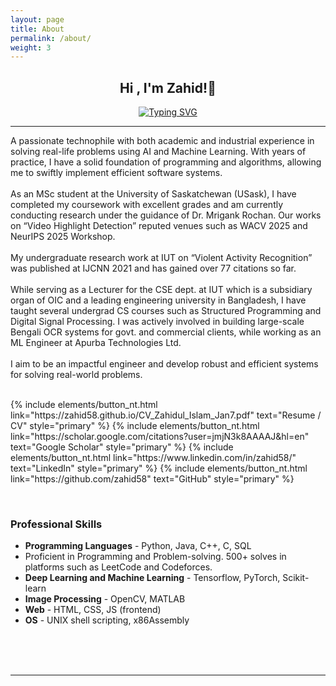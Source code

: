 ```yaml
---
layout: page
title: About
permalink: /about/
weight: 3
---
```


<div align="center">
<h2>Hi , I'm <b>Zahid!</b>👋</h2>
</div>
<p align="center">
<a href="https://git.io/typing-svg"><img src="https://readme-typing-svg.herokuapp.com?font=Fira+Code&duration=5067&pause=1000&random=false&width=435&lines=Graduate+Student%2C+Specializing+in+AI" alt="Typing SVG" /></a>
</p>
<hr/>
<h7 align="left">
A passionate technophile with both academic and industrial experience in solving real-life problems using AI and Machine Learning. With years of practice, I have a solid foundation of programming and algorithms, allowing me to swiftly implement efficient software systems. 
<br/><br/>
As an MSc student at the University of Saskatchewan (USask), I have completed my coursework with excellent grades and am currently conducting research under the guidance of Dr. Mrigank Rochan. Our works on “Video Highlight Detection” reputed venues such as WACV 2025 and NeurIPS 2025 Workshop.
<br/><br/>
My undergraduate research work at IUT on “Violent Activity Recognition” was published at IJCNN 2021 and has gained over 77 citations so far.
<br/><br/>
While serving as a Lecturer for the CSE dept. at IUT which is a subsidiary organ of OIC and a leading engineering university in Bangladesh, I have taught several undergrad CS courses such as Structured Programming and Digital Signal Processing. I was actively involved in building large-scale Bengali OCR systems for govt. and commercial clients, while working as an ML Engineer at Apurba Technologies Ltd.
<br/><br/>
I aim to be an impactful engineer and develop robust and efficient systems for solving real-world problems.
<br/>
</h7>
<br/>
<p class="text-center"> 
{% include elements/button_nt.html link="https://zahid58.github.io/CV_Zahidul_Islam_Jan7.pdf" text="Resume / CV" style="primary" %}
{% include elements/button_nt.html link="https://scholar.google.com/citations?user=jmjN3k8AAAAJ&hl=en" text="Google Scholar" style="primary" %}
{% include elements/button_nt.html link="https://www.linkedin.com/in/zahid58/" text="LinkedIn" style="primary" %}
{% include elements/button_nt.html link="https://github.com/zahid58" text="GitHub" style="primary" %}
<!-- {% include elements/button_nt.html link="https://cse.iutoic-dhaka.edu/profile/zahidulislam" text="IUT Profile" style="primary" %} -->
</p>
<br/>
<h3 align="left"><b>Professional Skills</b></h3>
<ul>
  <li><b>Programming Languages</b> - Python, Java, C++, C, SQL</li>
  <li>Proficient in Programming and Problem-solving. 500+ solves in platforms such as LeetCode and Codeforces.
  <li><b>Deep Learning and Machine Learning</b> - Tensorflow, PyTorch, Scikit-learn</li>
  <li><b>Image Processing</b> - OpenCV, MATLAB</li>
  <li><b>Web</b> - HTML, CSS, JS (frontend)</li>
  <li><b>OS</b> - UNIX shell scripting, x86Assembly</li>
</ul>

<br/>

<!-- <p class="text-center"> {% include elements/button_nt.html link="https://zahid58.github.io/CV_Md_Zahidul_Islam_IUT.pdf" text="View CV" style="primary" %} </p> -->

<br/>
<br/>

<hr/>



<!-- <p align="center">
  <a href="https://zahid58.github.io/"><img src="https://img.icons8.com/bubbles/50/000000/web.png" alt="Website"/></a>
	<a href="mailto:zahidulislam@iut-dhaka.edu"><img src="https://img.icons8.com/bubbles/50/000000/gmail.png" alt="Gmail"/></a>
	<a href="https://github.com/zahid58"><img src="https://img.icons8.com/bubbles/50/000000/github.png" alt="GitHub"/></a>
	<a href="https://linkedin.com/in/zahid58"><img src="https://img.icons8.com/bubbles/50/000000/linkedin.png" alt="LinkedIn"/></a>
	<a href="https://www.facebook.com/Zahid1558"><img src="https://img.icons8.com/bubbles/50/000000/facebook-new.png" alt="Facebook"/></a>	
</p>
 -->


<!-- 	<a href="https://www.instagram.com/zahid__58/"><img src="https://img.icons8.com/bubbles/50/000000/instagram.png" alt="Instagram"/></a>
	<a href="https://www.youtube.com/channel/UC7V1Gm8V0kRLp_EHB8aDj2A"><img src="https://img.icons8.com/bubbles/50/000000/youtube.png" alt="Youtube"/></a> -->



<!-- <p align="left"> 
  &emsp; 
  <a href="https://www.cprogramming.com/" target="_blank"> 
    <img alt="C" src="https://img.shields.io/badge/C%20-%232370ED.svg?logo=c&logoColor=white">
  </a> 
  &emsp;
  <a href="https://www.w3schools.com/cpp/" target="_blank"> 
    <img alt="C++" src="https://img.shields.io/badge/C++%20-%2300599C.svg?logo=c%2B%2B&logoColor=white">
  </a> 
  &emsp;
  <a href="https://developer.mozilla.org/en-US/docs/Web/JavaScript" target="_blank"> 
     <img alt="JavaScript" src="https://img.shields.io/badge/JavaScript%20-%23F7DF1E.svg?logo=javascript&logoColor=black">
   </a>
  &emsp;
  <a href="https://www.java.com" target="_blank"> 
    <img alt="Java" src="https://img.shields.io/badge/Java-%23007396.svg?logo=java&logoColor=white">
  </a>
  &emsp;
   <a href="https://www.python.org" target="_blank">
    <img alt="Python" src="https://img.shields.io/badge/Python%20-%2314354C.svg?logo=python&logoColor=white">
  </a>
  &emsp;
  <a href="https://www.php.net/">
    <img alt="PHP" src="https://img.shields.io/badge/PHP-%23777BB4.svg?logo=php&logoColor=white"/>
  </a>
</p>

### 👉 Software & Tools -->


<!-- <p>
  &emsp;
    <a href="#"><img alt="Adobe" src="https://img.shields.io/badge/Adobe%20-%23FF0000.svg?logo=adobe&logoColor=white"></a>
  &emsp;
    <a href="#"><img alt="Colab" src="https://img.shields.io/badge/Colab-00b56a.svg?logo=google-colab&logoColor=white"></a>
  &emsp;
    <a href="#"><img alt="Codepen" src="https://img.shields.io/badge/Codepen-000000.svg?logo=codepen&logoColor=white"></a>
  &emsp;
    <a href="#"><img alt="Git" src="https://img.shields.io/badge/Git%20-%23F05033.svg?logo=git&logoColor=white"></a>
  &emsp;
    <a href="#"><img alt="Linux" src="https://img.shields.io/badge/Linux-FCC624?style=flat&logo=linux&logoColor=black"></a>
  &emsp;
    <a href="#"><img alt="Google Sheets" src="https://img.shields.io/badge/Google%20Sheets%20-%2334A853.svg?logo=google%20sheets&logoColor=white"></a>
</p> -->
